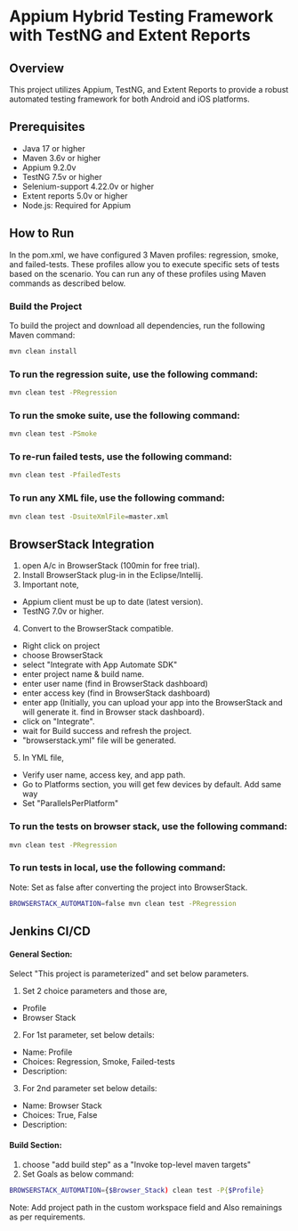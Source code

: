 # Appium Hybrid Testing Framework with TestNG and Extent Reports

## Overview
This project utilizes Appium, TestNG, and Extent Reports to provide a robust automated testing framework for both Android and iOS platforms.

## Prerequisites
- Java 17 or higher
- Maven 3.6v or higher
- Appium 9.2.0v
- TestNG 7.5v or higher
- Selenium-support 4.22.0v or higher
- Extent reports 5.0v or higher
- Node.js: Required for Appium

## How to Run
In the pom.xml, we have configured 3 Maven profiles: regression, smoke, and failed-tests. These profiles allow you to execute specific sets of tests based on the scenario. You can run any of these profiles using Maven commands as described below.

### Build the Project
To build the project and download all dependencies, run the following Maven command:
```bash
mvn clean install
```

### To run the regression suite, use the following command:
```bash
mvn clean test -PRegression
```

### To run the smoke suite, use the following command:
```bash
mvn clean test -PSmoke
```

### To re-run failed tests, use the following command:
```bash
mvn clean test -PfailedTests
```
### To run any XML file, use the following command:
```bash
mvn clean test -DsuiteXmlFile=master.xml
```

## BrowserStack Integration
1. open A/c in BrowserStack (100min for free trial).
2. Install BrowserStack plug-in in the Eclipse/Intellij.
3. Important note,
 - Appium client must be up to date (latest version).
 - TestNG 7.0v or higher.
4. Convert to the BrowserStack compatible.
 - Right click on project
 - choose BrowserStack
 - select "Integrate with App Automate SDK"
 - enter project name & build name.
 - enter user name (find in BrowserStack dashboard)
 - enter access key (find in BrowserStack dashboard)
 - enter app (Initially, you can upload your app into the BrowserStack and will generate it. find in Browser stack dashboard).
 - click on "Integrate".
 - wait for Build success and refresh the project.
 - "browserstack.yml" file will be generated.
5. In YML file,
 - Verify user name, access key, and app path.
 - Go to Platforms section, you will get few devices by default. Add same way
 - Set "ParallelsPerPlatform"

### To run the tests on browser stack, use the following command:
```bash
mvn clean test -PRegression
```

### To run tests in local, use the following command:
Note: Set as false after converting the project into BrowserStack.
```bash
BROWSERSTACK_AUTOMATION=false mvn clean test -PRegression
```

## Jenkins CI/CD

#### General Section:
 Select "This project is parameterized" and set below parameters.
1. Set 2 choice parameters and those are,
 - Profile
 - Browser Stack
2. For 1st parameter, set below details:
 - Name: Profile
 - Choices: Regression, Smoke, Failed-tests
 - Description:
3. For 2nd parameter set below details:
 - Name: Browser Stack
 - Choices: True, False
 - Description:
#### Build Section:
1. choose "add build step" as a "Invoke top-level maven targets"
2. Set Goals as below command:
```bash
BROWSERSTACK_AUTOMATION={$Browser_Stack) clean test -P{$Profile}
```
Note: Add project path in the custom workspace field and Also remainings as per requirements.
